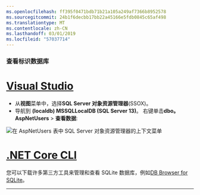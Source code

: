 ```yaml
---
ms.openlocfilehash: ff395f0471bdb71b21a105a249af7366b8952578
ms.sourcegitcommit: 24b1f6decbb17bb22a45166e5fdb0845c65af498
ms.translationtype: MT
ms.contentlocale: zh-CN
ms.lasthandoff: 03/01/2019
ms.locfileid: "57037714"
---
```

### <a name="view-the-identity-database"></a>查看标识数据库

# <a name="visual-studiotabvisual-studio"></a>[Visual Studio](#tab/visual-studio) 

* 从**视图**菜单中，选择**SQL Server 对象资源管理器**(SSOX)。
* 导航到 **(localdb) MSSQLLocalDB (SQL Server 13)**。 右键单击**dbo。AspNetUsers** > **查看数据**:

![在 AspNetUsers 表中 SQL Server 对象资源管理器的上下文菜单](~/security/authentication/accconfirm/_static/ssox.png)

# <a name="net-core-clitabnetcore-cli"></a>[.NET Core CLI](#tab/netcore-cli)

您可以下载许多第三方工具来管理和查看 SQLite 数据库，例如[DB Browser for SQLite](http://sqlitebrowser.org/)。

------